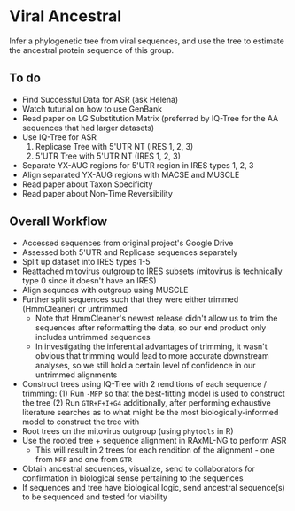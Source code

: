 # Viral Ancestral
Infer a phylogenetic tree from viral sequences, and use the tree to estimate the ancestral protein sequence of this group.

## To do 
- Find Successful Data for ASR (ask Helena)
- Watch tuturial on how to use GenBank
- Read paper on LG Substitution Matrix (preferred by IQ-Tree for the AA sequences that had larger datasets)
- Use IQ-Tree for ASR
  1. Replicase Tree with 5'UTR NT (IRES 1, 2, 3)
  2. 5'UTR Tree with 5'UTR NT (IRES 1, 2, 3)
- Separate YX-AUG regions for 5'UTR region in IRES types 1, 2, 3
- Align separated YX-AUG regions with MACSE and MUSCLE
- Read paper about Taxon Specificity 
- Read paper about Non-Time Reversibility 

## Overall Workflow 

- Accessed sequences from original project's Google Drive 
- Assessed both 5'UTR and Replicase sequences separately
- Split up dataset into IRES types 1-5
- Reattached mitovirus outgroup to IRES subsets (mitovirus is technically type 0 since it doesn't have an IRES)
- Align sequnces with outgroup using MUSCLE 
- Further split sequences such that they were either trimmed (HmmCleaner) or untrimmed 
  - Note that HmmCleaner's newest release didn't allow us to trim the sequences after reformatting the data, so our end product only includes untrimmed sequences 
  - In investigating the inferential advantages of trimming, it wasn't obvious that trimming would lead to more accurate downstream analyses, so we still hold a certain level of confidence in our untrimmed alignments 
- Construct trees using IQ-Tree with 2 renditions of each sequence / trimming: 
  (1) Run `-MFP` so that the best-fitting model is used to construct the tree 
  (2) Run `GTR+F+I+G4` additionally, after performing exhaustive literature searches as to what might be the most biologically-informed model to construct the tree with 
- Root trees on the mitovirus outgroup (using `phytools` in R)
- Use the rooted tree + sequence alignment in RAxML-NG to perform ASR 
  - This will result in 2 trees for each rendition of the alignment - one from `MFP` and one from `GTR` 
- Obtain ancestral sequences, visualize, send to collaborators for confirmation in biological sense pertaining to the sequences 
- If sequences and tree have biological logic, send ancestral sequence(s) to be sequenced and tested for viability 






